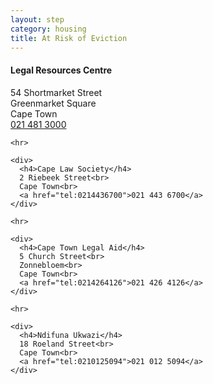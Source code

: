 ```yaml
---
layout: step
category: housing
title: At Risk of Eviction
---
```

<div class="intro">
  <div class="content">
    <div>
      <h4>Legal Resources Centre</h4>
      54 Shortmarket Street<br>
      Greenmarket Square<br>
      Cape Town<br>
      <a href="tel:0214813000">021 481 3000</a>
    </div>

    <hr>

    <div>
      <h4>Cape Law Society</h4>
      2 Riebeek Street<br>
      Cape Town<br>
      <a href="tel:0214436700">021 443 6700</a>
    </div>

    <hr>

    <div>
      <h4>Cape Town Legal Aid</h4>
      5 Church Street<br>
      Zonnebloem<br>
      Cape Town<br>
      <a href="tel:0214264126">021 426 4126</a>
    </div>

    <hr>

    <div>
      <h4>Ndifuna Ukwazi</h4>
      18 Roeland Street<br>
      Cape Town<br>
      <a href="tel:0210125094">021 012 5094</a>
    </div>
  </div>
</div>